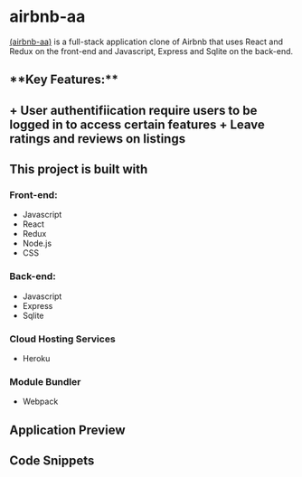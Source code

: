# <h1>airbnb-aa</h1>

[(airbnb-aa)](https://airbnb-aa.herokuapp.com/) is a full-stack application clone of Airbnb that uses React and Redux on the front-end and Javascript, Express and Sqlite on the back-end.

<h2>**Key Features:**<h2>
+ User authentifiication require users to be logged in to access certain features
+ Leave ratings and reviews on listings

## This project is built with

### Front-end:
- Javascript
- React
- Redux
- Node.js
- CSS

### Back-end:
- Javascript
- Express
- Sqlite

### Cloud Hosting Services
- Heroku

### Module Bundler
- Webpack

## Application Preview

## Code Snippets
